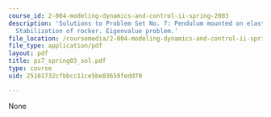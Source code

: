 ```yaml
---
course_id: 2-004-modeling-dynamics-and-control-ii-spring-2003
description: 'Solutions to Problem Set No. 7: Pendulum mounted on elastic support.
  Stabilization of rocker. Eigenvalue problem.'
file_location: /coursemedia/2-004-modeling-dynamics-and-control-ii-spring-2003/25101732cfbbcc11ce5be83659fedd70_ps7_spring03_sol.pdf
file_type: application/pdf
layout: pdf
title: ps7_spring03_sol.pdf
type: course
uid: 25101732cfbbcc11ce5be83659fedd70

---
```

None